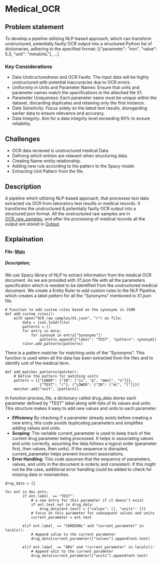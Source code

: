 # Medical_OCR

## Problem statement
To develop a pipeline utilizing NLP-based approach, which can transform unstructured, potentially faulty OCR output into a structured Python list of dictionaries, adhering to the specified format:
[{"parameter": "iron", "value": 5.3, "unit": "mmol/mL"}, ...]

### Key Considerations
- Data Unstructuredness and OCR Faults: The input data will be highly unstructured with potential inaccuracies due to OCR errors.
- Uniformity in Units and Parameter Names: Ensure that units and parameter names match the specifications in the attached file X1.
- Parameter Uniqueness: Each parameter name must be unique within the dataset, discarding duplicates and retaining only the first instance.
- Date Sensitivity: Focus solely on the latest test results, disregarding earlier data to ensure relevance and accuracy.
- Data Integrity: Aim for a data integrity level exceeding 90% to ensure reliability.


## Challenges
- OCR data recieved is unstructured medical Data.
- Defining which entries are relavent when structuring data.
- Creating Name-entity relationship.
- Adding new rule according to the pattern to the Spacy model.
- Extracting Unit Pattern from the file.


## Description
A pipeline which utilizing NLP-based approach, that processes text data extracted via OCR from laboratory test results or medical records. It transforms the unstructured & potentially faulty OCR output into a structured json format. All the unstructured raw samples are in [OCR_raw_samples](OCR_raw_samples), and after the processing of medical records all the output are stored in [Output](Output).

## Explaination

#### File: [Main](main.py)
##### Description; 
We use Spacy library of NLP to extract information from the medical OCR document. As we are provided with X1.json file with all the parameters specification which is needed to be identified from the unstructured medical document. We create a Entity Ruler to add custom rules to the NLP Pipeline, which creates a label pattern for all the "Synonyms" mentioned in X1.json file. 
```
# Function to add custom rules based on the synonyms in JSON
def add_custom_rules():
    with open("OCR_raw_samples/X1.json", "r") as file:
        data = json.load(file)
        patterns = []
        for entry in data:
            for synonym in entry["Synonyms"]:
                patterns.append({"label": "TEST", "pattern": synonym})
        ruler.add_patterns(patterns)
```
There is a pattern matcher for matching units of the "Synonyms". This function is used when all the data has been extracted from the files and to identify unit of the medical term.
```
def add_matcher_patterns(matcher):
    # Define the pattern for matching units
    pattern = [{"LOWER": {"IN": ["iu", "g", "mmol", "u"]}},
                {"TEXT": "/"}, {"LOWER": {"IN": ["ml", "l"]}}]
    matcher.add("unit", [pattern])
```
In function process_file, a dictionary called drug_data stores each parameter defined by "TEST" label along with lists of its values and units. This structure makes it easy to add new values and units to each parameter.
- **Efficiency** By checking if a parameter already exists before creating a new entry, this code avoids duplicating parameters and simplifies adding values and units.
- **Scoping:** The variable current_parameter is used to keep track of the current drug parameter being processed. It helps in associating values and units correctly, assuming the data follows a logical order (parameter first, then values, then units). If the sequence is disrupted, current_parameter helps prevent incorrect associations.
- **Error Handling:** This code assumes that the sequence of parameters, values, and units in the document is orderly and consistent. If this might not be the case, additional error handling could be added to check for missing data or mismatches.
```
drug_data = {}

for ent in doc.ents:
        if ent.label_ == "TEST":
            # a new entry for this parameter if it doesn't exist
            if ent.text not in drug_data:
                drug_data[ent.text] = {"values": [], "units": []}
            # Focus on this parameter for subsequent values and units
            current_parameter = ent.text

        elif ent.label_ == "CARDINAL" and "current_parameter" in locals():
            # Append value to the current parameter
            drug_data[current_parameter]["values"].append(ent.text)

        elif ent.label_ == "ORG" and "current_parameter" in locals():
            # Append unit to the current parameter
            drug_data[current_parameter]["units"].append(ent.text)
```
